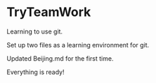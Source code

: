 # TryTeamWork
Learning to use git.

Set up two files as a learning environment for git.

Updated Beijing.md for the first time.

Everything is ready!
